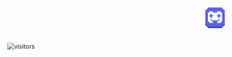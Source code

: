 <br>
<div align="right">
  <!-- <a href="https://twitter.com/headpatmonster">
    <img alt="twitter" src="https://github.com/iminlikewithyou/iminlikewithyou/blob/main/assets/icons8-twitter-50.png"/>
  </a> -->
  <a href="https://discord.gg/omggames">
    <img alt="discord" src="https://github.com/iminlikewithyou/iminlikewithyou/blob/main/assets/discord-icon.png"/>
  </a>
</div>
<br>

![visitors](https://counter.iminlikewithyou.repl.co/get)
